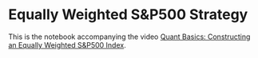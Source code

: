 # Equally Weighted S&P500 Strategy

This is the notebook accompanying the video [Quant Basics: Constructing an Equally Weighted S&P500 Index](https://youtu.be/TarB-dLX5G0?si=RP1uSGgjMCyIjoIX).

